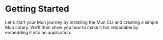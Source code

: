 # Getting Started

Let's start your Mun journey by installing the Mun CLI and creating a
simple Mun library. We'll then show you how to make it hot reloadable by
embedding it into an application.
